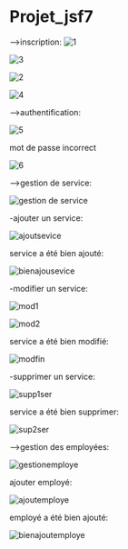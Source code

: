 # Projet_jsf7
-->inscription:
![1](https://github.com/safae12-1/Projet_jsf7/assets/124156186/1dbdfacd-b2bc-482c-9052-7230d61da56f)

![3](https://github.com/safae12-1/Projet_jsf7/assets/124156186/a821c0d9-92cb-429f-b5e8-0a21388f757f)


![2](https://github.com/safae12-1/Projet_jsf7/assets/124156186/c3a4dca2-9d0f-42fd-a5a8-7e7f74c59ad3)

![4](https://github.com/safae12-1/Projet_jsf7/assets/124156186/a71fb55e-bbb2-4a5b-b90b-22e5fcc52c2f)

-->authentification:

![5](https://github.com/safae12-1/Projet_jsf7/assets/124156186/66dc6ba0-06fc-49ef-b563-849995924dbe)

mot de passe incorrect

![6](https://github.com/safae12-1/Projet_jsf7/assets/124156186/6df53a7a-c24f-43af-8286-c7bb9dbb7bf7)

-->gestion de service:

![gestion de service](https://github.com/safae12-1/Projet_jsf7/assets/124156186/e1e5d26b-a166-4962-86b6-e3ca699ab3b9)

-ajouter un service:

![ajoutsevice](https://github.com/safae12-1/Projet_jsf7/assets/124156186/30611bc7-127c-4c6c-a50c-e9b654c1d99b)

service a été bien ajouté:

![bienajousevice](https://github.com/safae12-1/Projet_jsf7/assets/124156186/2e1064cf-cadd-4ffe-8f2b-5556399e4bda)

-modifier un service:

![mod1](https://github.com/safae12-1/Projet_jsf7/assets/124156186/3758af38-aa52-4d92-9d72-10f5c6c62219)

![mod2](https://github.com/safae12-1/Projet_jsf7/assets/124156186/6c99e60c-5bed-479a-8c09-3bb7b1913163)

service a été bien modifié:

![modfin](https://github.com/safae12-1/Projet_jsf7/assets/124156186/46a4b637-b86c-480a-9c24-ded0698e7c64)

-supprimer un service:

![supp1ser](https://github.com/safae12-1/Projet_jsf7/assets/124156186/9bced744-35d5-49aa-9c8b-cc0f8f32f1da)

service a été bien supprimer:

![sup2ser](https://github.com/safae12-1/Projet_jsf7/assets/124156186/ec6e15a6-5842-45f7-aa84-f0f72f90faeb)

-->gestion des employées:

![gestionemploye](https://github.com/safae12-1/Projet_jsf7/assets/124156186/7e59dae4-eb9d-4126-b784-31ec6698b6cf)

ajouter employé:

![ajoutemploye](https://github.com/safae12-1/Projet_jsf7/assets/124156186/46962389-d5be-4b0a-b254-0212db05ecc0)

employé a été bien ajouté:

![bienajoutemploye](https://github.com/safae12-1/Projet_jsf7/assets/124156186/5af1924a-e74b-48e5-9a36-c2b360495e13)


